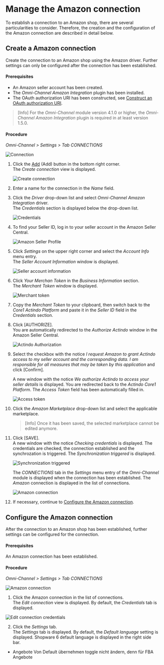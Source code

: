 # Manage the Amazon connection

To establish a connection to an Amazon shop, there are several particularities to consider. Therefore, the creation and the configuration of the Amazon connection are described in detail below.


## Create a Amazon connection

Create the connection to an Amazon shop using the Amazon driver. Further settings can only be configured after the connection has been established.

#### Prerequisites

- An Amazon seller account has been created.
- The *Omni-Channel Amazon Integration* plugin has been installed. 
- The OAuth authorization URI has been constructed, see [Construct an OAuth authorization URI](https://developer-docs.amazon.com/sp-api/docs/authorizing-selling-partner-api-applications).

> [Info] For the *Omni-Channel* module version 4.1.0 or higher, the *Omni-Channel Amazon Integration* plugin is required in at least version 1.5.0. 

[comment]: <> (Omni-Channel Amazon Integration - aktuell nur mit Omni-Channel Version 2.6.13? In der Zukunft auch mit 4. Version möglich? Check versions!) 

[comment]: <> (The OAuth authorization URI redirects a browser to an Amazon consent page, where you or a selling partner can give your application consent to make calls to the Selling Partner API.)

#### Procedure

*Omni-Channel > Settings > Tab CONNECTIONS*

![Connection](../../Assets/Screenshots/Channels/Settings/Connections/Connection.png "[Connection]")

1. Click the [Add](../../Assets/Icons/Plus01.png "[Add]") (Add) button in the bottom right corner.    
  The *Create connection* view is displayed.

    ![Create connection](../../Assets/Screenshots/Channels/Settings/Connections/CreateConnection.png "[Create connection]")

2. Enter a name for the connection in the *Name* field.

3. Click the *Driver* drop-down list and select *Omni-Channel Amazon Integration* driver.  
  The *Credentials* section is displayed below the drop-down list.  

    ![Credentials](../../Assets/Screenshots/Channels/Settings/Connections/Amazon/Credentials.png "[Credentials]")


4. To find your Seller ID, log in to your seller account in the Amazon Seller Central.

    ![Amazon Seller Profile](../../Assets/Screenshots/Channels/Settings/Connections/Amazon/AmazonSellerProfile.png "[Amazon Seller Profile]")

5. Click *Settings* on the upper right corner and select the *Account Info* menu entry.  
    The *Seller Account Information* window is displayed.

    ![Seller account information](../../Assets/Screenshots/Channels/Settings/Connections/Amazon/SellerAccountInfo.png "[Seller account information]")

6. Click *Your Merchan Token* in the *Business Information* section.  
    The *Merchant Token* window is displayed.

    ![Merchant token](../../Assets/Screenshots/Channels/Settings/Connections/Amazon/MerchantToken.png "[Merchant token]")

7. Copy the *Merchant Token* to your clipboard, then switch back to the *Core1 Actindo Platform* and paste it in the *Seller ID* field in the *Credentials* section.

8. Click [AUTHORIZE].  
    You are automatically redirected to the *Authorize Actindo* window in the Amazon Seller Central.

    ![Actindo Authorization](../../Assets/Screenshots/Channels/Settings/Connections/Amazon/ActindoAuthorization.png "[Actindo Authorization]")

9. Select the checkbox with the notice *I request Amazon to grant Actindo access to my seller account and the corresponding data. I am responsible for all measures that may be taken by this application* and click [Confirm].  

    A new window with the notice *We authorize Actindo to access your seller details* is displayed. You are redirected back to the *Actindo Core1 Platform*. The *Access Token* field has been automatically filled in.

    ![Access token](../../Assets/Screenshots/Channels/Settings/Connections/Amazon/AccessToken.png "[Access token]")

[comment]: <> (Selber übersetzt. Nicht sicher, was eigentlich steht. Fraglich, ob man alle Screenshots bekommen kann. Prüfen und ggf. rauslassen)

10. Click the *Amazon Marketplace* drop-down list and select the applicable marketplace.
    > [Info] Once it has been saved, the selected marketplace cannot be edited anymore.

11. Click [SAVE].  
    A new window with the notice *Checking credentials* is displayed. The credentials are checked, the connection established and the synchrozation is triggered. The *Synchronization triggered* is displayed. 

    ![Synchronization triggered](../../Assets/Screenshots/Channels/Settings/Connections/Amazon/SynchronizationTriggered.png "[Synchronization triggered]")

    The *CONNECTIONS* tab in the *Settings* menu entry of the *Omni-Channel* module is displayed when the connection has been established. The *Amazon* connection is displayed in the list of connections.

    ![Amazon connection](../../Assets/Screenshots/Channels/Settings/Connections/Amazon/Connection.png "[Amazon connection]")

[comment]: <> (Letzter Satz von Shopify genommen. Evtl. mit Result oben -11- integrieren. Alle Dateien vereinheitlichen, wenn möglich.)

12. If necessary, continue to [Configure the Amazon connection](#configure-the-amazon-connection).



## Configure the Amazon connection   

After the connection to an Amazon shop has been established, further settings can be configured for the connection.

#### Prerequisites

An Amazon connection has been established.

#### Procedure

*Omni-Channel > Settings > Tab CONNECTIONS*

![Amazon connection](../../Assets/Screenshots/Channels/Settings/Connections/Amazon/Connection.png "[Amazon connection]")

1. Click the Amazon connection in the list of connections.   
  The *Edit connection* view is displayed. By default, the *Credentials* tab is displayed.

  ![Edit connection credentials](../../Assets/Screenshots/Channels/Settings/Connections/Shopware6/EditConnectionCredentials.png "[Edit connection credentials]")

2. Click the *Settings* tab.   
  The *Settings* tab is displayed. By default, the *Default language* setting is displayed. Shopware 6 default language is displayed in the right side bar.

- Angebote
Von Default übernehmen toggle nicht ändern, denn für FBA Angebote 